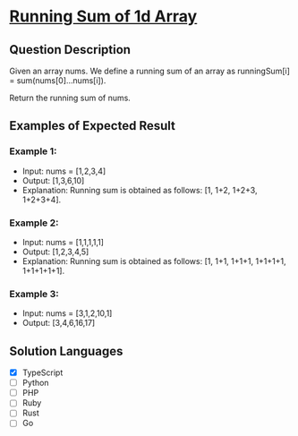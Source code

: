 # [Running Sum of 1d Array](https://leetcode.com/problems/running-sum-of-1d-array/description/)

## Question Description

Given an array nums. We define a running sum of an array as runningSum[i] = sum(nums[0]…nums[i]).

Return the running sum of nums.

## Examples of Expected Result

### Example 1:

- Input: nums = [1,2,3,4]
- Output: [1,3,6,10]
- Explanation: Running sum is obtained as follows: [1, 1+2, 1+2+3, 1+2+3+4].

### Example 2:

- Input: nums = [1,1,1,1,1]
- Output: [1,2,3,4,5]
- Explanation: Running sum is obtained as follows: [1, 1+1, 1+1+1, 1+1+1+1, 1+1+1+1+1].

### Example 3:

- Input: nums = [3,1,2,10,1]
- Output: [3,4,6,16,17]

## Solution Languages

- [x] TypeScript
- [ ] Python
- [ ] PHP
- [ ] Ruby
- [ ] Rust
- [ ] Go
